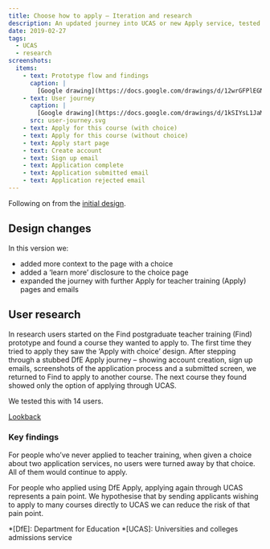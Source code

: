 ```yaml
---
title: Choose how to apply – Iteration and research
description: An updated journey into UCAS or new Apply service, tested with users
date: 2019-02-27
tags:
  - UCAS
  - research
screenshots:
  items:
    - text: Prototype flow and findings
      caption: |
        [Google drawing](https://docs.google.com/drawings/d/12wrGFPlEGNkG1U6Qlkx1OCHLBtGochNTBS9jMhPV7Fs/edit)
    - text: User journey
      caption: |
        [Google drawing](https://docs.google.com/drawings/d/1kSIYsL1JaMADJkDT1gavtsasHTCOhZRbHMY9M4Oc9nE/edit?usp=sharing)
      src: user-journey.svg
    - text: Apply for this course (with choice)
    - text: Apply for this course (without choice)
    - text: Apply start page
    - text: Create account
    - text: Sign up email
    - text: Application complete
    - text: Application submitted email
    - text: Application rejected email
---
```


Following on from the [initial design](/find-teacher-training/choose-how-to-apply).

## Design changes

In this version we:

- added more context to the page with a choice
- added a ‘learn more’ disclosure to the choice page
- expanded the journey with further Apply for teacher training (Apply) pages and emails

## User research

In research users started on the Find postgraduate teacher training (Find) prototype and found a course they wanted to apply to. The first time they tried to apply they saw the ‘Apply with choice’ design. After stepping through a stubbed DfE Apply journey – showing account creation, sign up emails, screenshots of the application process and a submitted screen, we returned to Find to apply to another course. The next course they found showed only the option of applying through UCAS.

We tested this with 14 users.

[Lookback](https://lookback.io/dfe-digital/apply-tt-ua)

### Key findings

For people who’ve never applied to teacher training, when given a choice about two application services, no users were turned away by that choice. All of them would continue to apply.

For people who applied using DfE Apply, applying again through UCAS represents a pain point. We hypothesise that by sending applicants wishing to apply to many courses directly to UCAS we can reduce the risk of that pain point.

*[DfE]: Department for Education
*[UCAS]: Universities and colleges admissions service
